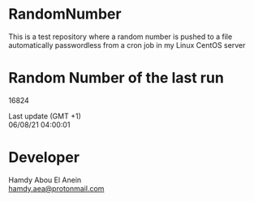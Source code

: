 # RandomNumber    
This is a test repository where a random number is pushed to a file automatically passwordless from a cron job in my Linux CentOS server    
# Random Number of the last run   
16824
      
Last update (GMT +1)    
06/08/21 04:00:01
# Developer    
Hamdy Abou El Anein   
hamdy.aea@protonmail.com
